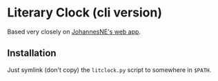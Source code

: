# Literary Clock (cli version)

Based very closely on [JohannesNE's web app](https://github.com/JohannesNE/literature-clock).


## Installation

Just symlink (don't copy) the `litclock.py` script to somewhere in `$PATH`.

